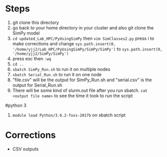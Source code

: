 # Steps 
1. git clone this directory 
2. go back to your home directory in your cluster and also git clone the SimPy model 
3. `cd updated_Lab_HPC/PyUsingSimPy` then `vim SimClasses2.py`
  press i to make corrections and change `sys.path.insert(0, '/home/yjj2/Lab_HPC/PyUsingSimPy/SimPy/SimPy')` to `sys.path.insert(0, '/home/yjj2/SimPy/SimPy')`
4. press esc then `:wq`
5. `cd ..`
6. `sbatch SimPy_Run.sh` to run it on multiple nodes 
7. `sbatch Serial_Run.sh` to run it on one node
8. "file.csv" will be the output for SimPy_Run.sh and "serial.csv" is the output for Serial_Run.sh
9. There will be some kind of slurm.out file after you run sbatch. `cat <output file name>` to see the time it took to run the script

#python 3
1. `module load Python/3.6.2-foss-2017b` on sbatch script

# Corrections 
- CSV outputs 
